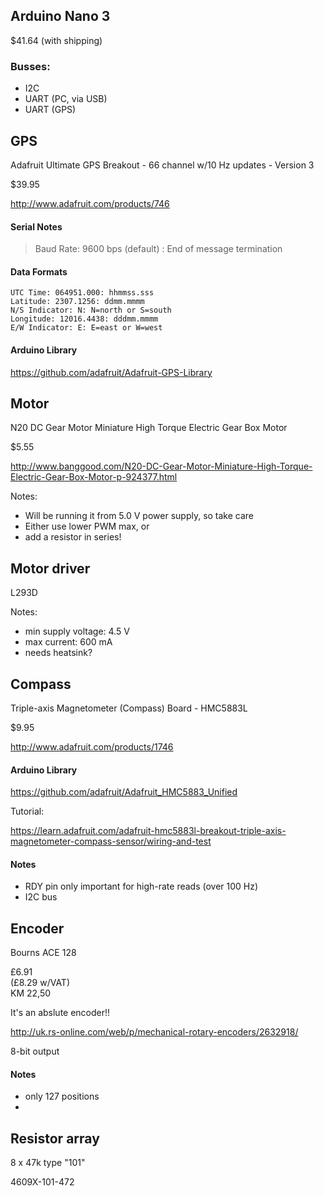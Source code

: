 

## Arduino Nano 3

$41.64 (with shipping)



### Busses:

 * I2C
 * UART (PC, via USB)
 * UART (GPS)




## GPS

Adafruit Ultimate GPS Breakout - 66 channel w/10 Hz updates - Version 3

$39.95

http://www.adafruit.com/products/746


#### Serial Notes

> Baud Rate: 9600 bps (default) 
> <CR> <LF>: End of message termination


#### Data Formats

    UTC Time: 064951.000: hhmmss.sss
    Latitude: 2307.1256: ddmm.mmmm 
    N/S Indicator: N: N=north or S=south 
    Longitude: 12016.4438: dddmm.mmmm 
    E/W Indicator: E: E=east or W=west 


#### Arduino Library

https://github.com/adafruit/Adafruit-GPS-Library


## Motor

N20 DC Gear Motor Miniature High Torque Electric Gear Box Motor

$5.55

http://www.banggood.com/N20-DC-Gear-Motor-Miniature-High-Torque-Electric-Gear-Box-Motor-p-924377.html


Notes:

 * Will be running it from 5.0 V power supply, so take care
 * Either use lower PWM max, or
 * add a resistor in series!

 
 ## Motor driver

L293D

Notes:

 * min supply voltage: 4.5 V
 * max current: 600 mA
 * needs heatsink?


## Compass

Triple-axis Magnetometer (Compass) Board - HMC5883L

$9.95

http://www.adafruit.com/products/1746

#### Arduino Library

https://github.com/adafruit/Adafruit_HMC5883_Unified

Tutorial:

https://learn.adafruit.com/adafruit-hmc5883l-breakout-triple-axis-magnetometer-compass-sensor/wiring-and-test

#### Notes

 * RDY pin only important for high-rate reads (over 100 Hz)
 * I2C bus


## Encoder

Bourns ACE 128

£6.91  
(£8.29 w/VAT)  
KM 22,50

It's an abslute encoder!!

http://uk.rs-online.com/web/p/mechanical-rotary-encoders/2632918/

8-bit output

#### Notes

 * only 127 positions
 *



## Resistor array

8 x 47k type "101"

4609X-101-472



